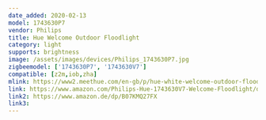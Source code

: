 ```yaml
---
date_added: 2020-02-13
model: 1743630P7
vendor: Philips
title: Hue Welcome Outdoor Floodlight
category: light
supports: brightness
image: /assets/images/devices/Philips_1743630P7.jpg
zigbeemodel: ['1743630P7', '1743630V7']
compatible: [z2m,iob,zha]
mlink: https://www2.meethue.com/en-gb/p/hue-white-welcome-outdoor-floodlight/1743630P7
link: https://www.amazon.com/Philips-Hue-1743630V7-Welcome-Floodlight/dp/B07NDGBHTQ
link2: https://www.amazon.de/dp/B07KMQ27FX
link3: 
---
```

